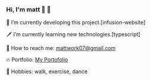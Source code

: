### Hi, I'm matt 👋 🌠

🏹 I’m currently developing this project.[infusion-website]

🗡 I’m currently learning new technologies.[typescript]

🌿 How to reach me: mattwork07@gmail.com

🔥 Portfolio: [My Portofolio](https://workfolio-lac.vercel.app)

🥓 Hobbies: walk, exercise, dance

<!--
**FreedSoul/FreedSoul** is a ✨ _special_ ✨ repository because its `README.md` (this file) appears on your GitHub profile.

Here are some ideas to get you started:

- 🔭 I’m currently working on ...
- 🌱 I’m currently learning ...
- 👯 I’m looking to collaborate on ...
- 🤔 I’m looking for help with ...
- 💬 Ask me about ...
- 📫 How to reach me: ...
- 😄 Pronouns: ...
- ⚡ Fun fact: ...
-->
